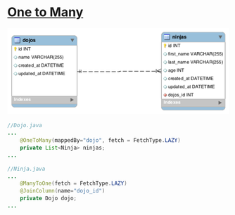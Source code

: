 # [One to Many](https://login.codingdojo.com/m/315/9534/64315)

![](./onetomany.png)

```java
//Dojo.java
...
    @OneToMany(mappedBy="dojo", fetch = FetchType.LAZY)
    private List<Ninja> ninjas;
...
```

```java
//Ninja.java
...
    @ManyToOne(fetch = FetchType.LAZY)
    @JoinColumn(name="dojo_id")
    private Dojo dojo;
...
```
